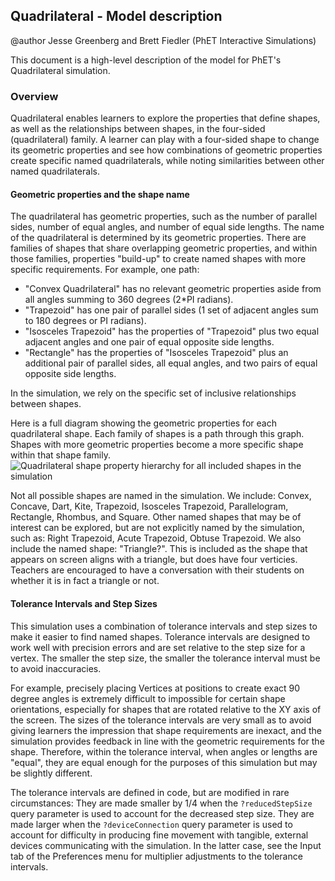 ## Quadrilateral - Model description

@author Jesse Greenberg and Brett Fiedler (PhET Interactive Simulations)

This document is a high-level description of the model for PhET's Quadrilateral simulation.

### Overview

Quadrilateral enables learners to explore the properties that define shapes, as well as the relationships between
shapes, in the four-sided (quadrilateral) family. A learner can play with a four-sided shape to change its geometric
properties and see how combinations of geometric properties create specific named quadrilaterals, while noting
similarities between other named quadrilaterals.

#### Geometric properties and the shape name

The quadrilateral has geometric properties, such as the number of parallel sides, number of equal angles, and number of
equal side lengths. The name of the quadrilateral is determined by its geometric properties. There are families of
shapes that share overlapping geometric properties, and within those families, properties "build-up" to create named
shapes with more specific requirements. For example, one path:

- "Convex Quadrilateral" has no relevant geometric properties aside from all angles summing to 360 degrees (2*PI
  radians).
- "Trapezoid" has one pair of parallel sides (1 set of adjacent angles sum to 180 degrees or PI radians).
- "Isosceles Trapezoid" has the properties of "Trapezoid" plus two equal adjacent angles and one pair of equal opposite
  side lengths.
- "Rectangle" has the properties of "Isosceles Trapezoid" plus an additional pair of parallel sides, all equal angles,
  and two pairs of equal opposite side lengths.

In the simulation, we rely on the specific set of inclusive relationships between shapes.

Here is a full diagram showing the geometric properties for each quadrilateral shape. Each family of shapes is a path
through this graph. Shapes with more geometric properties become a more specific shape within that shape family.
<img src="https://user-images.githubusercontent.com/47331395/229589272-f2bd44d2-a3e4-472b-9432-4c2e6df510af.png" alt="Quadrilateral shape property hierarchy for all included shapes in the simulation" title="Quadrilateral Shape Hierarchy">

Not all possible shapes are named in the simulation. We include: Convex, Concave, Dart, Kite, Trapezoid, Isosceles
Trapezoid, Parallelogram, Rectangle, Rhombus, and Square. Other named shapes that may be of interest can be explored,
but are not explicitly named by the simulation, such as: Right Trapezoid, Acute Trapezoid, Obtuse Trapezoid. We also
include the named shape: "Triangle?". This is included as the shape that appears on screen aligns with a triangle, but
does have four verticies. Teachers are encouraged to have a conversation with their students on whether it is in fact a
triangle or not.

#### Tolerance Intervals and Step Sizes

This simulation uses a combination of tolerance intervals and step sizes to make it easier to find named shapes.
Tolerance intervals are designed to work well with precision errors and are set relative to the step size for a vertex.
The smaller the step size, the smaller the tolerance interval must be to avoid inaccuracies.

For example, precisely placing Vertices at positions to create exact 90 degree angles is extremely difficult to
impossible for certain shape orientations, especially for shapes that are rotated relative to the XY axis of the screen.
The sizes of the tolerance intervals are very small as to avoid giving learners the impression that shape requirements
are inexact, and the simulation provides feedback in line with the geometric requirements for the shape. Therefore,
within the tolerance interval, when angles or lengths are "equal", they are equal enough for the purposes of this
simulation but may be slightly different.

The tolerance intervals are defined in code, but are modified in rare circumstances: They are made smaller by 1/4 when
the `?reducedStepSize` query parameter is used to account for the decreased step size. They are made larger when
the `?deviceConnection` query parameter is used to account for difficulty in producing fine movement with tangible,
external devices communicating with the simulation. In the latter case, see the Input tab of the Preferences menu for
multiplier adjustments to the tolerance intervals.
